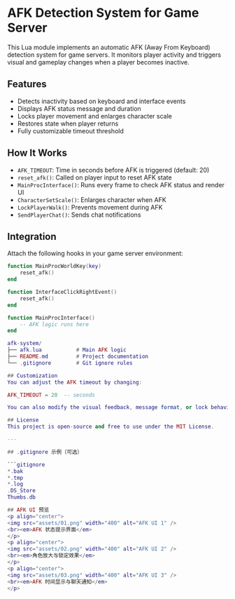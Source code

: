 # AFK Detection System for Game Server

This Lua module implements an automatic AFK (Away From Keyboard) detection system for game servers. It monitors player activity and triggers visual and gameplay changes when a player becomes inactive.

## Features

- Detects inactivity based on keyboard and interface events
- Displays AFK status message and duration
- Locks player movement and enlarges character scale
- Restores state when player returns
- Fully customizable timeout threshold

## How It Works

- `AFK_TIMEOUT`: Time in seconds before AFK is triggered (default: 20)
- `reset_afk()`: Called on player input to reset AFK state
- `MainProcInterface()`: Runs every frame to check AFK status and render UI
- `CharacterSetScale()`: Enlarges character when AFK
- `LockPlayerWalk()`: Prevents movement during AFK
- `SendPlayerChat()`: Sends chat notifications

## Integration

Attach the following hooks in your game server environment:

```lua
function MainProcWorldKey(key)
    reset_afk()
end

function InterfaceClickRightEvent()
    reset_afk()
end

function MainProcInterface()
    -- AFK logic runs here
end

afk-system/
├── afk.lua           # Main AFK logic
├── README.md         # Project documentation
└── .gitignore        # Git ignore rules

## Customization
You can adjust the AFK timeout by changing:

AFK_TIMEOUT = 20  -- seconds

You can also modify the visual feedback, message format, or lock behavior to suit your game.

## License
This project is open-source and free to use under the MIT License.

---

## .gitignore 示例（可选）

```gitignore
*.bak
*.tmp
*.log
.DS_Store
Thumbs.db

## AFK UI 预览
<p align="center">
<img src="assets/01.png" width="400" alt="AFK UI 1" />
<br><em>AFK 状态提示界面</em>
</p>
<p align="center">
<img src="assets/02.png" width="400" alt="AFK UI 2" />
<br><em>角色放大与锁定效果</em>
</p>
<p align="center">
<img src="assets/03.png" width="400" alt="AFK UI 3" />
<br><em>AFK 时间显示与聊天通知</em>
</p>